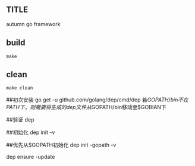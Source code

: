 ## TITLE
autumn go framework

## build
`make`

## clean
`make clean`

##初次安装
go get -u github.com/golang/dep/cmd/dep
若$GOPATH/bin不在PATH下，则需要将生成的dep文件从$GOPATH/bin移动至$GOBIAN下

##验证
dep

##初始化
dep init -v

##优先从$GOPATH初始化
dep init -gopath -v

dep ensure -update

